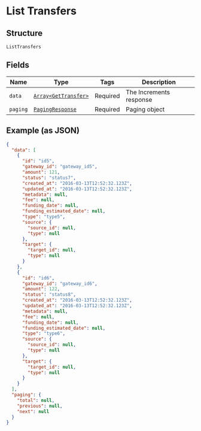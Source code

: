 
# List Transfers

## Structure

`ListTransfers`

## Fields

| Name | Type | Tags | Description |
|  --- | --- | --- | --- |
| `data` | [`Array<GetTransfer>`](../../doc/models/get-transfer.md) | Required | The Increments response |
| `paging` | [`PagingResponse`](../../doc/models/paging-response.md) | Required | Paging object |

## Example (as JSON)

```json
{
  "data": [
    {
      "id": "id5",
      "gateway_id": "gateway_id5",
      "amount": 121,
      "status": "status7",
      "created_at": "2016-03-13T12:52:32.123Z",
      "updated_at": "2016-03-13T12:52:32.123Z",
      "metadata": null,
      "fee": null,
      "funding_date": null,
      "funding_estimated_date": null,
      "type": "type5",
      "source": {
        "source_id": null,
        "type": null
      },
      "target": {
        "target_id": null,
        "type": null
      }
    },
    {
      "id": "id6",
      "gateway_id": "gateway_id6",
      "amount": 122,
      "status": "status8",
      "created_at": "2016-03-13T12:52:32.123Z",
      "updated_at": "2016-03-13T12:52:32.123Z",
      "metadata": null,
      "fee": null,
      "funding_date": null,
      "funding_estimated_date": null,
      "type": "type6",
      "source": {
        "source_id": null,
        "type": null
      },
      "target": {
        "target_id": null,
        "type": null
      }
    }
  ],
  "paging": {
    "total": null,
    "previous": null,
    "next": null
  }
}
```


